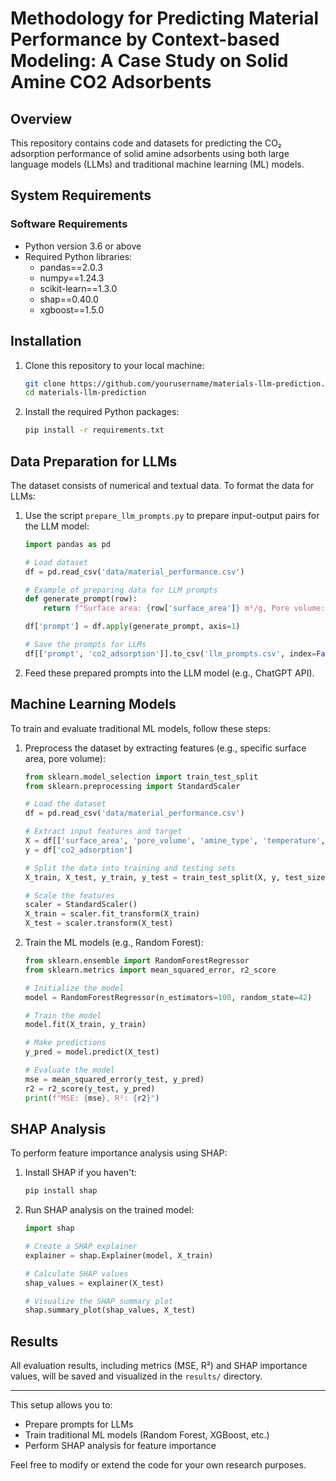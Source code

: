 # Methodology for Predicting Material Performance by Context-based Modeling: A Case Study on Solid Amine CO2 Adsorbents

## Overview
This repository contains code and datasets for predicting the CO₂ adsorption performance of solid amine adsorbents using both large language models (LLMs) and traditional machine learning (ML) models. 

## System Requirements

### Software Requirements
- Python version 3.6 or above
- Required Python libraries:
    - pandas==2.0.3
    - numpy==1.24.3
    - scikit-learn==1.3.0
    - shap==0.40.0
    - xgboost==1.5.0

## Installation

1. Clone this repository to your local machine:
    ```bash
    git clone https://github.com/yourusername/materials-llm-prediction.git
    cd materials-llm-prediction
    ```

2. Install the required Python packages:
    ```bash
    pip install -r requirements.txt
    ```

## Data Preparation for LLMs

The dataset consists of numerical and textual data. To format the data for LLMs:

1. Use the script `prepare_llm_prompts.py` to prepare input-output pairs for the LLM model:

    ```python
    import pandas as pd

    # Load dataset
    df = pd.read_csv('data/material_performance.csv')

    # Example of preparing data for LLM prompts
    def generate_prompt(row):
        return f"Surface area: {row['surface_area']} m²/g, Pore volume: {row['pore_volume']} cm³/g, Amine type: {row['amine_type']}. CO2 adsorption uptake: {row['co2_adsorption']} mmol/g."

    df['prompt'] = df.apply(generate_prompt, axis=1)

    # Save the prompts for LLMs
    df[['prompt', 'co2_adsorption']].to_csv('llm_prompts.csv', index=False)
    ```

2. Feed these prepared prompts into the LLM model (e.g., ChatGPT API).

## Machine Learning Models

To train and evaluate traditional ML models, follow these steps:

1. Preprocess the dataset by extracting features (e.g., specific surface area, pore volume):

    ```python
    from sklearn.model_selection import train_test_split
    from sklearn.preprocessing import StandardScaler

    # Load the dataset
    df = pd.read_csv('data/material_performance.csv')

    # Extract input features and target
    X = df[['surface_area', 'pore_volume', 'amine_type', 'temperature', 'humidity']]
    y = df['co2_adsorption']

    # Split the data into training and testing sets
    X_train, X_test, y_train, y_test = train_test_split(X, y, test_size=0.3, random_state=42)

    # Scale the features
    scaler = StandardScaler()
    X_train = scaler.fit_transform(X_train)
    X_test = scaler.transform(X_test)
    ```

2. Train the ML models (e.g., Random Forest):

    ```python
    from sklearn.ensemble import RandomForestRegressor
    from sklearn.metrics import mean_squared_error, r2_score

    # Initialize the model
    model = RandomForestRegressor(n_estimators=100, random_state=42)

    # Train the model
    model.fit(X_train, y_train)

    # Make predictions
    y_pred = model.predict(X_test)

    # Evaluate the model
    mse = mean_squared_error(y_test, y_pred)
    r2 = r2_score(y_test, y_pred)
    print(f"MSE: {mse}, R²: {r2}")
    ```

## SHAP Analysis

To perform feature importance analysis using SHAP:

1. Install SHAP if you haven't:
    ```bash
    pip install shap
    ```

2. Run SHAP analysis on the trained model:

    ```python
    import shap

    # Create a SHAP explainer
    explainer = shap.Explainer(model, X_train)

    # Calculate SHAP values
    shap_values = explainer(X_test)

    # Visualize the SHAP summary plot
    shap.summary_plot(shap_values, X_test)
    ```

## Results

All evaluation results, including metrics (MSE, R²) and SHAP importance values, will be saved and visualized in the `results/` directory.

---

This setup allows you to:
- Prepare prompts for LLMs
- Train traditional ML models (Random Forest, XGBoost, etc.)
- Perform SHAP analysis for feature importance

Feel free to modify or extend the code for your own research purposes.
